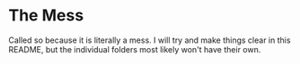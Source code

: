 # The Mess

Called so because it is literally a mess. I will try and make things clear in this README, but the individual folders most likely won't
have their own. 
